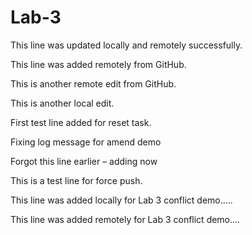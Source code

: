 # Lab-3

This line was updated locally and remotely successfully.

This line was added remotely from GitHub.

This is another remote edit from GitHub.

This is another local edit.


First test line added for reset task.

Fixing log message for amend demo

Forgot this line earlier – adding now

This is a test line for force push.

This line was added locally for Lab 3 conflict demo.....

This line was added remotely for Lab 3 conflict demo....





